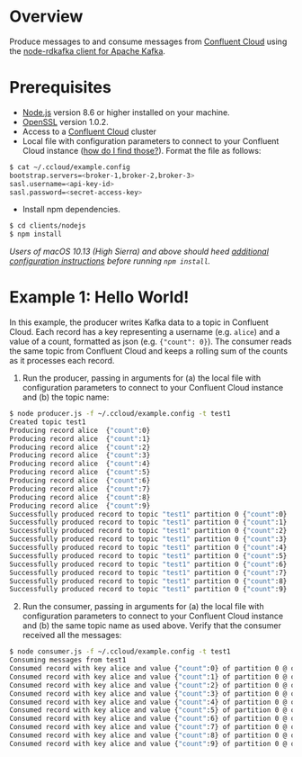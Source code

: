 # Overview

Produce messages to and consume messages from [Confluent Cloud](https://www.confluent.io/confluent-cloud/) using the [ node-rdkafka client for Apache Kafka](https://github.com/Blizzard/node-rdkafka).

# Prerequisites

* [Node.js](https://nodejs.org/) version 8.6 or higher installed on your machine.
* [OpenSSL](https://www.openssl.org) version 1.0.2.
* Access to a [Confluent Cloud](https://www.confluent.io/confluent-cloud/) cluster
* Local file with configuration parameters to connect to your Confluent Cloud instance ([how do I find those?](https://docs.confluent.io/current/cloud/using/config-client.html#librdkafka-based-c-clients)). Format the file as follows:
```bash
$ cat ~/.ccloud/example.config
bootstrap.servers=<broker-1,broker-2,broker-3>
sasl.username=<api-key-id>
sasl.password=<secret-access-key>
```
* Install npm dependencies.
```bash
$ cd clients/nodejs
$ npm install
```
_Users of macOS 10.13 (High Sierra) and above should heed [additional configuration instructions](https://github.com/Blizzard/node-rdkafka/blob/56c31c4e81f2a042666160338ad65dc4f8f2d87e/README.md#mac-os-high-sierra--mojave) before running `npm install`._


# Example 1: Hello World!

In this example, the producer writes Kafka data to a topic in Confluent Cloud. 
Each record has a key representing a username (e.g. `alice`) and a value of a count, formatted as json (e.g. `{"count": 0}`).
The consumer reads the same topic from Confluent Cloud and keeps a rolling sum of the counts as it processes each record.

1. Run the producer, passing in arguments for (a) the local file with configuration parameters to connect to your Confluent Cloud instance and (b) the topic name:
```bash
$ node producer.js -f ~/.ccloud/example.config -t test1
Created topic test1
Producing record alice	{"count":0}
Producing record alice	{"count":1}
Producing record alice	{"count":2}
Producing record alice	{"count":3}
Producing record alice	{"count":4}
Producing record alice	{"count":5}
Producing record alice	{"count":6}
Producing record alice	{"count":7}
Producing record alice	{"count":8}
Producing record alice	{"count":9}
Successfully produced record to topic "test1" partition 0 {"count":0}
Successfully produced record to topic "test1" partition 0 {"count":1}
Successfully produced record to topic "test1" partition 0 {"count":2}
Successfully produced record to topic "test1" partition 0 {"count":3}
Successfully produced record to topic "test1" partition 0 {"count":4}
Successfully produced record to topic "test1" partition 0 {"count":5}
Successfully produced record to topic "test1" partition 0 {"count":6}
Successfully produced record to topic "test1" partition 0 {"count":7}
Successfully produced record to topic "test1" partition 0 {"count":8}
Successfully produced record to topic "test1" partition 0 {"count":9}
```

2. Run the consumer, passing in arguments for (a) the local file with configuration parameters to connect to your Confluent Cloud instance and (b) the same topic name as used above. Verify that the consumer received all the messages:
```bash
$ node consumer.js -f ~/.ccloud/example.config -t test1
Consuming messages from test1
Consumed record with key alice and value {"count":0} of partition 0 @ offset 0. Updated total count to 1
Consumed record with key alice and value {"count":1} of partition 0 @ offset 1. Updated total count to 2
Consumed record with key alice and value {"count":2} of partition 0 @ offset 2. Updated total count to 3
Consumed record with key alice and value {"count":3} of partition 0 @ offset 3. Updated total count to 4
Consumed record with key alice and value {"count":4} of partition 0 @ offset 4. Updated total count to 5
Consumed record with key alice and value {"count":5} of partition 0 @ offset 5. Updated total count to 6
Consumed record with key alice and value {"count":6} of partition 0 @ offset 6. Updated total count to 7
Consumed record with key alice and value {"count":7} of partition 0 @ offset 7. Updated total count to 8
Consumed record with key alice and value {"count":8} of partition 0 @ offset 8. Updated total count to 9
Consumed record with key alice and value {"count":9} of partition 0 @ offset 9. Updated total count to 10
```
